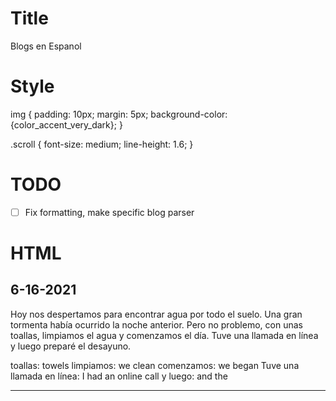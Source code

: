 
# Title
Blogs en Espanol

# Style
img {
padding: 10px;
margin: 5px;
background-color: {color_accent_very_dark};
}

.scroll {
font-size: medium; 
line-height: 1.6;
}

# TODO
- [ ] Fix formatting, make specific blog parser

# HTML
## 6-16-2021
Hoy nos despertamos para encontrar agua por todo el suelo. Una gran tormenta había ocurrido la noche anterior. Pero no problemo, con unas toallas, limpiamos el agua y comenzamos el día. Tuve una llamada en línea y luego preparé el desayuno.


<vocab>toallas: towels
limpiamos: we clean
comenzamos: we began
Tuve una llamada en línea: I had an online call
y luego: and the
</vocab>

---